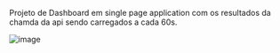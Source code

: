 Projeto de Dashboard em single page application com os resultados da chamda da api sendo carregados a cada 60s. 

![image](https://user-images.githubusercontent.com/76659955/148233930-67c75f94-93d8-478b-96a5-78d13b5365c9.png)
